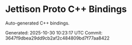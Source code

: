 # Jettison Proto C++ Bindings

Auto-generated C++ bindings.

Generated: 2025-10-30 10:23:17 UTC
Commit: 3647f9dbea29dd9cb2af2c484809bd7f77aa8422
